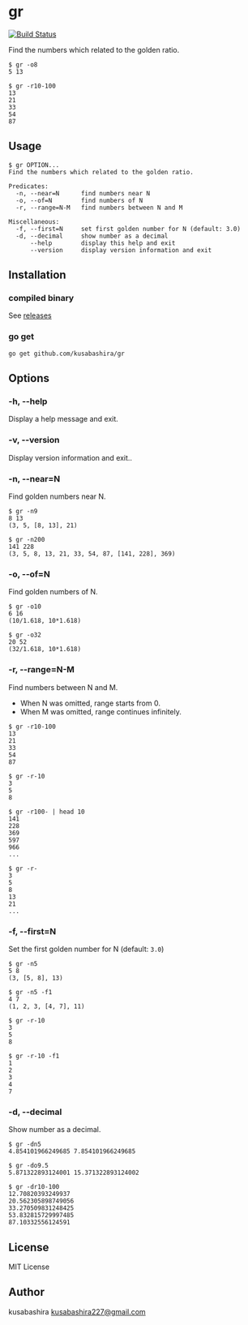 gr
==

[![Build Status](https://travis-ci.org/kusabashira/gr.svg?branch=master)](https://travis-ci.org/kusabashira/gr)

Find the numbers which related to the golden ratio.

```
$ gr -o8
5 13

$ gr -r10-100
13
21
33
54
87
```

Usage
-----

```
$ gr OPTION...
Find the numbers which related to the golden ratio.

Predicates:
  -n, --near=N      find numbers near N
  -o, --of=N        find numbers of N
  -r, --range=N-M   find numbers between N and M

Miscellaneous:
  -f, --first=N     set first golden number for N (default: 3.0)
  -d, --decimal     show number as a decimal
      --help        display this help and exit
      --version     display version information and exit
```

Installation
------------

### compiled binary

See [releases](https://github.com/kusabashira/gr/releases)

### go get

```
go get github.com/kusabashira/gr
```

Options
-------

### -h, --help

Display a help message and exit.

### -v, --version

Display version information and exit..

### -n, --near=N

Find golden numbers near N.

```
$ gr -n9
8 13
(3, 5, [8, 13], 21)

$ gr -n200
141 228
(3, 5, 8, 13, 21, 33, 54, 87, [141, 228], 369)
```

### -o, --of=N

Find golden numbers of N.

```
$ gr -o10
6 16
(10/1.618, 10*1.618)

$ gr -o32
20 52
(32/1.618, 10*1.618)
```

### -r, --range=N-M

Find numbers between N and M.
- When N was omitted, range starts from 0.
- When M was omitted, range continues infinitely.

```
$ gr -r10-100
13
21
33
54
87

$ gr -r-10
3
5
8

$ gr -r100- | head 10
141
228
369
597
966
...

$ gr -r-
3
5
8
13
21
...
```

### -f, --first=N

Set the first golden number for N (default: `3.0`)

```
$ gr -n5
5 8
(3, [5, 8], 13)

$ gr -n5 -f1
4 7
(1, 2, 3, [4, 7], 11)

$ gr -r-10
3
5
8

$ gr -r-10 -f1
1
2
3
4
7
```

### -d, --decimal

Show number as a decimal.

```
$ gr -dn5
4.854101966249685 7.854101966249685

$ gr -do9.5
5.871322893124001 15.371322893124002

$ gr -dr10-100
12.70820393249937
20.562305898749056
33.270509831248425
53.832815729997485
87.10332556124591
```

License
-------

MIT License

Author
------

kusabashira <kusabashira227@gmail.com>
